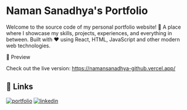 # Naman Sanadhya's Portfolio

Welcome to the source code of my personal portfolio website! 🚀
A place where I showcase my skills, projects, experiences, and everything in between. Built with ❤️ using React, HTML, JavaScript and other modern web technologies.

📸 Preview

Check out the live version: https://namansanadhya-github.vercel.app/


## 🔗 Links
[![portfolio](https://img.shields.io/badge/my_portfolio-000?style=for-the-badge&logo=ko-fi&logoColor=white)]([https://namansanadhya-github.vercel.app/])
[![linkedin](https://img.shields.io/badge/linkedin-0A66C2?style=for-the-badge&logo=linkedin&logoColor=white)](https://www.linkedin.com/in/namansanadhya/)
